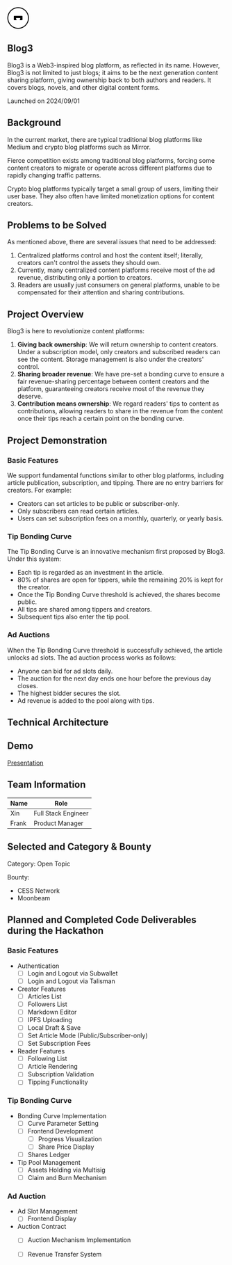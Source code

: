 
<img src="./White.png" width="50px">

## Blog3

Blog3 is a Web3-inspired blog platform, as reflected in its name. However, Blog3 is not limited to just blogs; it aims to be the next generation content sharing platform, giving ownership back to both authors and readers. It covers blogs, novels, and other digital content forms.

Launched on 2024/09/01

## Background

In the current market, there are typical traditional blog platforms like Medium and crypto blog platforms such as Mirror.

Fierce competition exists among traditional blog platforms, forcing some content creators to migrate or operate across different platforms due to rapidly changing traffic patterns.

Crypto blog platforms typically target a small group of users, limiting their user base. They also often have limited monetization options for content creators.

## Problems to be Solved

As mentioned above, there are several issues that need to be addressed:

1. Centralized platforms control and host the content itself; literally, creators can't control the assets they should own.
2. Currently, many centralized content platforms receive most of the ad revenue, distributing only a portion to creators.
3. Readers are usually just consumers on general platforms, unable to be compensated for their attention and sharing contributions.

## Project Overview

Blog3 is here to revolutionize content platforms:

1. **Giving back ownership**: We will return ownership to content creators. Under a subscription model, only creators and subscribed readers can see the content. Storage management is also under the creators' control.
2. **Sharing broader revenue**: We have pre-set a bonding curve to ensure a fair revenue-sharing percentage between content creators and the platform, guaranteeing creators receive most of the revenue they deserve.
3. **Contribution means ownership**: We regard readers' tips to content as contributions, allowing readers to share in the revenue from the content once their tips reach a certain point on the bonding curve.


## Project Demonstration

### Basic Features

We support fundamental functions similar to other blog platforms, including article publication, subscription, and tipping. There are no entry barriers for creators. For example:

- Creators can set articles to be public or subscriber-only.
- Only subscribers can read certain articles.
- Users can set subscription fees on a monthly, quarterly, or yearly basis.

### Tip Bonding Curve

The Tip Bonding Curve is an innovative mechanism first proposed by Blog3. Under this system:

- Each tip is regarded as an investment in the article.
- 80% of shares are open for tippers, while the remaining 20% is kept for the creator.
- Once the Tip Bonding Curve threshold is achieved, the shares become public.
- All tips are shared among tippers and creators.
- Subsequent tips also enter the tip pool.

### Ad Auctions

When the Tip Bonding Curve threshold is successfully achieved, the article unlocks ad slots. The ad auction process works as follows:

- Anyone can bid for ad slots daily.
- The auction for the next day ends one hour before the previous day closes.
- The highest bidder secures the slot.
- Ad revenue is added to the pool along with tips.


## Technical Architecture


## Demo

[Presentation](https://docs.google.com/presentation/d/1iUXXtaeWJx--H7DTvjyJET4Z_mN4jp7z/edit?usp=sharing&ouid=108399294800638300424&rtpof=true&sd=true)

## Team Information

| Name         | Role         | 
| ----------- | ----------- |
| Xin       | Full Stack Engineer |
| Frank         | Product Manager | 


## Selected and Category & Bounty

Category: Open Topic

Bounty: 
- CESS Network
- Moonbeam


## Planned and Completed Code Deliverables during the Hackathon

### Basic Features
- Authentication
  - [ ] Login and Logout via Subwallet
  - [ ] Login and Logout via Talisman

- Creator Features
  - [ ] Articles List
  - [ ] Followers List
  - [ ] Markdown Editor
  - [ ] IPFS Uploading
  - [ ] Local Draft & Save
  - [ ] Set Article Mode (Public/Subscriber-only)
  - [ ] Set Subscription Fees

- Reader Features
  - [ ] Following List
  - [ ] Article Rendering
  - [ ] Subscription Validation
  - [ ] Tipping Functionality

### Tip Bonding Curve

- Bonding Curve Implementation
  - [ ] Curve Parameter Setting
  - [ ] Frontend Development
    - [ ] Progress Visualization
    - [ ] Share Price Display
  - [ ] Shares Ledger

- Tip Pool Management
  - [ ] Assets Holding via Multisig
  - [ ] Claim and Burn Mechanism

### Ad Auction

- Ad Slot Management
  - [ ] Frontend Display

- Auction Contract
  - [ ] Auction Mechanism Implementation
  - [ ] Revenue Transfer System

